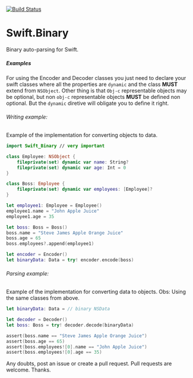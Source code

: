 [![Build Status](https://travis-ci.org/andersonlucasg3/Swift.Binary.svg?branch=master)](https://travis-ci.org/andersonlucasg3/Swift.Binary)

# Swift.Binary
Binary auto-parsing for Swift.

##### Examples
For using the Encoder and Decoder classes you just need to declare your swift classes where all the properties are `dynamic` and the class **MUST** extend from `NSObject`.
Other thing is that `Obj-c` representable objects may be optional, but non `obj-c` representable objects **MUST** be defined non optional.
But the `dynamic` diretive will obligate you to define it right.

###### Writing example:
Example of the implementation for converting objects to data.
```swift
import Swift_Binary // very important

class Employee: NSObject {
    fileprivate(set) dynamic var name: String?
    fileprivate(set) dynamic var age: Int = 0
}

class Boss: Employee {
    fileprivate(set) dynamic var employees: [Employee]?
}

let employee1: Employee = Employee()
employee1.name = "John Apple Juice"
employee1.age = 35

let boss: Boss = Boss()
boss.name = "Steve James Apple Orange Juice"
boss.age = 65
boss.employees?.append(employee1)

let encoder = Encoder()
let binaryData: Data = try! encoder.encode(boss)
```

###### Parsing example:
Example of the implementation for converting data to objects.
Obs: Using the same classes from above.
```swift
let binaryData: Data = // binary NSData

let decoder = Decoder()
let boss: Boss = try! decoder.decode(binaryData)

assert(boss.name == "Steve James Apple Orange Juice")
assert(boss.age == 65)
assert(boss.employees![0].name == "John Apple Juice")
assert(boss.employees![0].age == 35)
```

Any doubts, post an issue or create a pull request. Pull requests are welcome.
Thanks.
